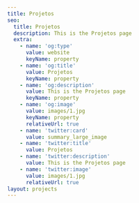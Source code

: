 ```yaml
---
title: Projetos
seo:
  title: Projetos
  description: This is the Projetos page
  extra:
    - name: 'og:type'
      value: website
      keyName: property
    - name: 'og:title'
      value: Projetos
      keyName: property
    - name: 'og:description'
      value: This is the Projetos page
      keyName: property
    - name: 'og:image'
      value: images/1.jpg
      keyName: property
      relativeUrl: true
    - name: 'twitter:card'
      value: summary_large_image
    - name: 'twitter:title'
      value: Projetos
    - name: 'twitter:description'
      value: This is the Projetos page
    - name: 'twitter:image'
      value: images/1.jpg
      relativeUrl: true
layout: projects
---
```

